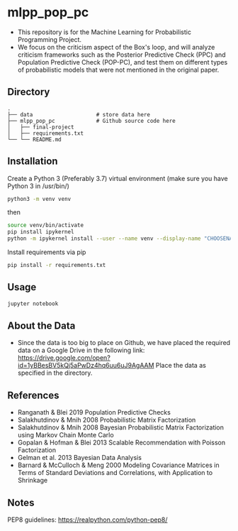 # mlpp_pop_pc
- This repository is for the Machine Learning for Probabilistic Programming Project.
- We focus on the criticism aspect of the Box's loop, and will analyze criticism frameworks such as the Posterior Predictive Check (PPC) and Population Predictive Check (POP-PC), and test them on different types of probabilistic models that were not mentioned in the original paper.

## Directory
    .
    ├── data                    # store data here
    ├── mlpp_pop_pc             # Github source code here
    │   ├── final-project
    │   ├── requirements.txt
    └── └── README.md


## Installation
Create a Python 3 (Preferably 3.7) virtual environment (make sure you have Python 3 in /usr/bin/)
```bash
python3 -m venv venv
```
then
```bash
source venv/bin/activate
pip install ipykernel
python -m ipykernel install --user --name venv --display-name "CHOOSENAME"
```
Install requirements via pip
```bash
pip install -r requirements.txt
```

## Usage
```python
jupyter notebook
```

## About the Data
- Since the data is too big to place on Github, we have placed the required data on a Google Drive in the following link:
https://drive.google.com/open?id=1yBBesBV5kQj5aPwDz4hq6uu6uJ9AgAAM
Place the data as specified in the directory.

## References
- Ranganath & Blei 2019 Population Predictive Checks
- Salakhutdinov & Mnih 2008 Probabilistic Matrix Factorization
- Salakhutdinov & Mnih 2008 Bayesian Probabilistic Matrix Factorization using Markov Chain Monte Carlo
- Gopalan & Hofman & Blei 2013 Scalable Recommendation with Poisson Factorization
- Gelman et al. 2013 Bayesian Data Analysis
- Barnard & McCulloch & Meng 2000 Modeling Covariance Matrices in Terms of Standard Deviations and Correlations, with Application to Shrinkage

## Notes
PEP8 guidelines: https://realpython.com/python-pep8/
